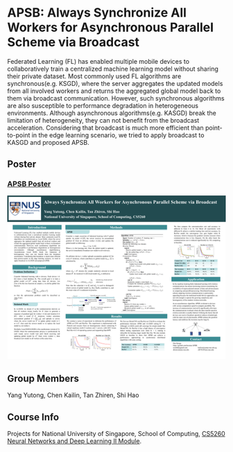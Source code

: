 # APSB: Always Synchronize All Workers for Asynchronous Parallel Scheme via Broadcast
Federated Learning (FL) has enabled multiple mobile devices to collaboratively train a centralized machine learning model without sharing their private dataset. Most commonly used FL algorithms are synchronous(e.g. KSGD), where the server aggregates the updated models from all involved workers and returns the aggregated global model back to them via broadcast communication. However, such synchronous algorithms are also susceptible to performance degradation in heterogeneous environments. Although asynchronous algorithms(e.g. KASGD) break the limitation of heterogeneity, they can not benefit from the broadcast acceleration. Considering that broadcast is much more efficient than point-to-point in the edge learning scenario, we tried to apply broadcast to KASGD and proposed APSB.

## Poster
### [APSB Poster](APSB-Poster-36x48-final.pdf)
![image](APSB-Poster-36x48-final.png)


## Group Members
Yang Yutong, Chen Kailin, Tan Zhiren, Shi Hao

## Course Info
Projects for National University of Singapore, School of Computing, [CS5260 Neural Networks and Deep Learning II Module](https://nusmods.com/modules/CS5260/neural-networks-and-deep-learning-ii).
